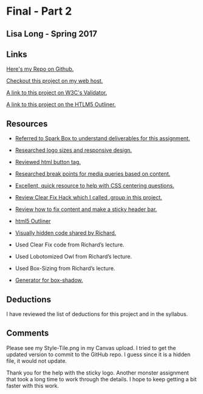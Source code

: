 # Final - Part 2

## Lisa Long - Spring 2017

## Links
[Here's my Repo on Github.](https://github.com/longlife52/project_final2_long_lisa)

[Checkout this project on my web host.](http://www.garrisonridge.com/garrisonridge/project_final2_long_lisa/)

[A link to this project on W3C's Validator.](https://validator.w3.org/nu/?doc=http%3A%2F%2Fwww.garrisonridge.com%2Fgarrisonridge%2Fproject_final2_long_lisa%2F)

[A link to this project on the HTLM5 Outliner.](https://gsnedders.html5.org/outliner/process.py?url=http%3A%2F%2Fwww.garrisonridge.com%2Fgarrisonridge%2Fproject_final2_long_lisa%2F)

## Resources

* [Referred to Spark Box to understand deliverables for this assignment.](http://sparkbox.github.io/style-prototype/)

* [Researched logo sizes and responsive design. ](http://www.thelogofactory.com/ultimate-guide-to-resolution-logos/)

* [Reviewed html button tag.](https://www.w3schools.com/tags/tag_button.asp)

* [Researched break points for media queries based on content.](https://responsivedesign.is/articles/why-you-dont-need-device-specific-breakpoints/)

* [Excellent, quick resource to help with CSS centering questions.](https://css-tricks.com/centering-css-complete-guide/)

* [Review Clear Fix Hack which I called .group in this project.](https://css-tricks.com/snippets/css/clear-fix/)

* [Review how to fix content and make a sticky header bar.](https://css-tricks.com/scroll-fix-content/)

* [html5 Outliner](https://gsnedders.html5.org/outliner/)

* [Visually hidden code shared by Richard.](https://github.com/h5bp/html5-boilerplate/blob/master/src/css/main.css#L107-L169)

* Used Clear Fix code from Richard’s lecture.

* Used Lobotomized Owl from Richard’s lecture.

* Used Box-Sizing from Richard’s lecture.

* [Generator for box-shadow.](https://css3gen.com/wp-content/cache/all/box-shadow//index.html)

## Deductions
I have reviewed the list of deductions for this project and in the syllabus.

## Comments

Please see my Style-Tile.png in my Canvas upload. I tried to get the updated version to commit to the GitHub repo.  I guess since it is a hidden file, it would not update.

Thank you for the help with the sticky logo. Another monster assignment that took a long time to work through the details.  I hope to keep getting a bit faster with this work.
